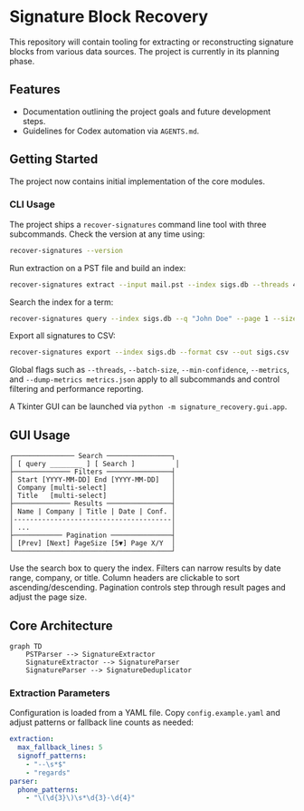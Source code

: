 # Signature Block Recovery

This repository will contain tooling for extracting or reconstructing signature blocks from various data sources. The project is currently in its planning phase.

## Features

- Documentation outlining the project goals and future development steps.
- Guidelines for Codex automation via `AGENTS.md`.

## Getting Started

The project now contains initial implementation of the core modules.

### CLI Usage

The project ships a `recover-signatures` command line tool with three subcommands.
Check the version at any time using:

```bash
recover-signatures --version
```

Run extraction on a PST file and build an index:

```bash
recover-signatures extract --input mail.pst --index sigs.db --threads 4 --batch-size 500
```

Search the index for a term:

```bash
recover-signatures query --index sigs.db --q "John Doe" --page 1 --size 5
```

Export all signatures to CSV:

```bash
recover-signatures export --index sigs.db --format csv --out sigs.csv
```

Global flags such as `--threads`, `--batch-size`, `--min-confidence`, `--metrics`,
and `--dump-metrics metrics.json` apply to all subcommands and control filtering
and performance reporting.

A Tkinter GUI can be launched via `python -m signature_recovery.gui.app`.

## GUI Usage

```
┌─────────────── Search ────────────────┐
│ [ query ________ ] [ Search ]          │
├────────────── Filters ────────────────┤
│ Start [YYYY-MM-DD] End [YYYY-MM-DD]   │
│ Company [multi-select]                │
│ Title   [multi-select]                │
├────────────── Results ────────────────┤
│ Name | Company | Title | Date | Conf. │
│---------------------------------------│
│ ...                                   │
├──────────── Pagination ───────────────┤
│ [Prev] [Next] PageSize [5▼] Page X/Y  │
└───────────────────────────────────────┘
```

Use the search box to query the index. Filters can narrow results by date range,
company, or title. Column headers are clickable to sort ascending/descending.
Pagination controls step through result pages and adjust the page size.

## Core Architecture

```mermaid
graph TD
    PSTParser --> SignatureExtractor
    SignatureExtractor --> SignatureParser
    SignatureParser --> SignatureDeduplicator
```

### Extraction Parameters

Configuration is loaded from a YAML file. Copy `config.example.yaml` and adjust
patterns or fallback line counts as needed:

```yaml
extraction:
  max_fallback_lines: 5
  signoff_patterns:
    - "--\s*$"
    - "regards"
parser:
  phone_patterns:
    - "\(\d{3}\)\s*\d{3}-\d{4}"
```
